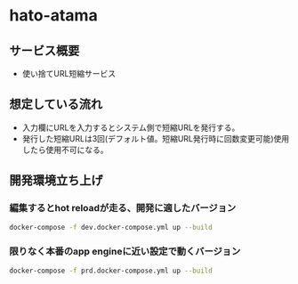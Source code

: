 # hato-atama

## サービス概要
- 使い捨てURL短縮サービス

## 想定している流れ
- 入力欄にURLを入力するとシステム側で短縮URLを発行する。
- 発行した短縮URLは3回(デフォルト値。短縮URL発行時に回数変更可能)使用したら使用不可になる。

## 開発環境立ち上げ

### 編集するとhot reloadが走る、開発に適したバージョン
```sh
docker-compose -f dev.docker-compose.yml up --build
```

### 限りなく本番のapp engineに近い設定で動くバージョン
```sh
docker-compose -f prd.docker-compose.yml up --build
```

